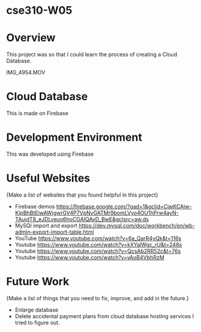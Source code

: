 # cse310-W05
# Overview

This project was so that I could learn the process of creating a Cloud Database.

IMG_4954.MOV 

# Cloud Database

This is made on Firebase

# Development Environment

This was developed using Firebase

# Useful Websites

{Make a list of websites that you found helpful in this project}

- Firebase demos https://firebase.google.com/?gad=1&gclid=CjwKCAjw-KipBhBtEiwAWjgwrGV4P7VpNvGATMr9bomLVyo4OU1hPrw4ayN-TAujdT8_eJDLyeuo6hoCGAIQAvD_BwE&gclsrc=aw.ds
- MySQl import and export https://dev.mysql.com/doc/workbench/en/wb-admin-export-import-table.html
- YouTube https://www.youtube.com/watch?v=6a_QarR4yQk&t=116s
- Youtube https://www.youtube.com/watch?v=kXYalWgc_rU&t=248s
- Youtube https://www.youtube.com/watch?v=QcsAb2RR52c&t=76s
- Youtube https://www.youtube.com/watch?v=vAoB4VbhRzM
  

# Future Work

{Make a list of things that you need to fix, improve, and add in the future.}

- Enlarge database
- Delete accidental payment plans from cloud database hosting services I tried to figure out.
